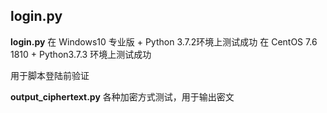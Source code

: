 ## login.py

**login.py**
在 Windows10 专业版 + Python 3.7.2环境上测试成功
在 CentOS 7.6 1810 + Python3.7.3 环境上测试成功

用于脚本登陆前验证

**output_ciphertext.py**
各种加密方式测试，用于输出密文
